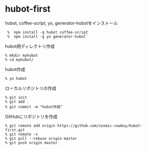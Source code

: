 hubot-first
===========

hubot, coffee-script, yo, generator-hubotをインストール

```
 %  npm install -g hubot coffee-script
 %  npm install -g yo generator-hubot`
```

hubot用ディレクトリ作成

```
% mkdir myhubot
% cd myhubot/
```

hubot作成

```
% yo hubot
```

ローカルリポジトリの作成
``` 
% git init
% git add .
% git commit -m "hubot作成"
```


GitHubにリポジトリを作成

```
% git remote add origin https://github.com/cosmic-cowboy/hubot-first.git
% git remote -v
% git pull --rebase origin master
% git push origin master
```

